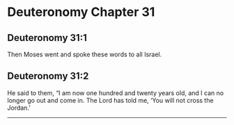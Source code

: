 # Deuteronomy Chapter 31

## Deuteronomy 31:1
Then Moses went and spoke these words to all Israel.

## Deuteronomy 31:2
He said to them, “I am now one hundred and twenty years old, and I can no longer go out and come in. The Lord has told me, ‘You will not cross the Jordan.’

---

